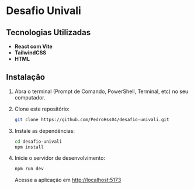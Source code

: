 # Desafio Univali

## Tecnologias Utilizadas

- **React com Vite**
- **TailwindCSS**
- **HTML**

## Instalação

1. Abra o terminal (Prompt de Comando, PowerShell, Terminal, etc) no seu computador. 

2. Clone este repositório:

   ```bash
   git clone https://github.com/PedroHss04/desafio-univali.git
   ```

3. Instale as dependências:

   ```bash
   cd desafio-univali
   npm install
   ```

4. Inicie o servidor de desenvolvimento:

   ```bash
   npm run dev
   ```

   Acesse a aplicação em [http://localhost:5173](http://localhost:5173)
